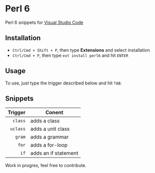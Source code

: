 # Perl 6
Perl 6 snippets for [Visual Studio Code](https://code.visualstudio.com/)

## Installation

- `Ctrl/Cmd + Shift + P`, then type **Extensions** and select installation
- `Ctrl/Cmd + P`, then type `ext install perl6` and hit `ENTER`

## Usage

To use, just type the trigger described below and hit `TAB`.

## Snippets

| Trigger | Conent |
| ------: | ------ |
| `class` | adds a class |
| `uclass` | adds a unit class |
| `gram` | adds a grammar |
| `for` | adds a for-loop |
| `if` | adds an if statement |


Work in progres, feel free to contribute.